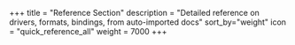 +++
title = "Reference Section"
description = "Detailed reference on drivers, formats, bindings, from auto-imported docs"
sort_by="weight"
icon = "quick_reference_all"
weight = 7000
+++

